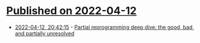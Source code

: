# [Published on 2022-04-12](index.md)

* [2022-04-12, 20:42:15](https://news.ycombinator.com/item?id=31008001) - [Partial reprogramming deep dive: the good, bad, and partially unresolved](https://www.adanguyenx.com/blog/partial-reprogramming)
